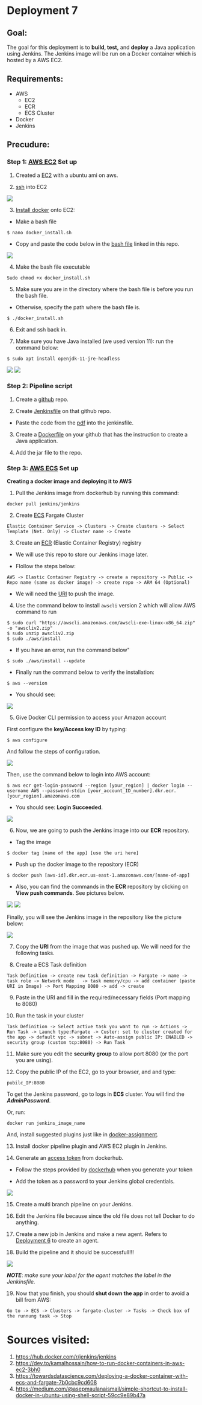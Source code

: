 # Deployment 7

## Goal:

The goal for this deployment is to **build, test,** and **deploy** a Java application using Jenkins. The Jenkins image will be run on a Docker container which is hosted by a AWS EC2.

## Requirements:

* AWS
	* EC2
	* ECR
	* ECS Cluster
* Docker
* Jenkins 

## Precudure:

### Step 1: [AWS EC2](https://aws.amazon.com/ec2/?ec2-whats-new.sort-by=item.additionalFields.postDateTime&ec2-whats-new.sort-order=desc) Set up

1. Created a [EC2](https://docs.aws.amazon.com/AWSEC2/latest/UserGuide/EC2_GetStarted.html) with a ubuntu ami on aws. 

2. [ssh](https://docs.aws.amazon.com/AWSEC2/latest/UserGuide/AccessingInstancesLinux.html) into EC2

![](images/Deploy7-1.PNG)

3. [Install docker](https://docs.aws.amazon.com/AmazonECS/latest/developerguide/docker-basics.html) onto EC2:

  * Make a bash file
 ```
 $ nano docker_install.sh 
```

  * Copy and paste the code below in the [bash file](https://github.com/ibrahima1289/deploy7/blob/main/docker_install.sh) linked in this repo.
  
  ![](images/Deploy7-2.PNG)

4. Make the bash file executable
  ```
  Sudo chmod +x docker_install.sh
  ```
5. Make sure you are in the directory where the bash file is before you run the bash file.
  
  * Otherwise, specify the path where the bash file is.
  
  ```
  $ ./docker_install.sh
  ```

6. Exit and ssh back in.

7. Make sure you have Java installed (we used version 11): run the command below:
```
$ sudo apt install openjdk-11-jre-headless
```

 ![](images/Deploy7-3.PNG)
 ![](images/Deploy7-4.PNG)
 
### Step 2: Pipeline script

1. Create a [github](https://docs.github.com/en/get-started/quickstart/create-a-repo) repo.

2. Create [Jenkinsfile](https://github.com/ibrahima1289/deploy7/blob/main/Jenkinsfile) on that github repo.

* Paste the code from the [pdf](https://github.com/ibrahima1289/DEPLOY07_ECS/blob/main/Deployment%237%20(1).pdf) into the jenkinsfile.

3. Create a [Dockerfile](https://github.com/ibrahima1289/deploy7/blob/main/Dockerfile) on your github that has the instruction to create a Java application.

4. Add the jar file to the repo.

### Step 3: [AWS ECS](https://aws.amazon.com/ecs/) Set up

**Creating a docker image and deploying it to AWS**

1. Pull the Jenkins image from dockerhub by running this command:
```
docker pull jenkins/jenkins
```

2. Create [ECS](https://docs.aws.amazon.com/AmazonECS/latest/developerguide/clusters.html) Fargate Cluster

```
Elastic Container Service -> Clusters -> Create clusters -> Select Template (Net. Only) -> Cluster name -> Create 
```

3. Create an [ECR](https://aws.amazon.com/ecr/) (Elastic Container Registry) registry

 * We will use this repo to store our Jenkins image later.
  
 * Flollow the steps below:
  
  ```
  AWS -> Elastic Container Registry -> create a repository -> Public -> Repo name (same as docker image) -> create repo -> ARM 64 (Optional)
  ```
		
 * We will need the [URI](https://aws.amazon.com/about-aws/whats-new/2018/07/amazon-workspaces-now-supports-custom-login-workflows-with-a-uri/) to push the image.

4. Use the command below to install `awscli` version 2 which will allow AWS command to run
```
$ sudo curl "https://awscli.amazonaws.com/awscli-exe-linux-x86_64.zip" -o "awscliv2.zip"
$ sudo unzip awscliv2.zip
$ sudo ./aws/install
```

* If you have an error, run the command below"
```
$ sudo ./aws/install --update
```

* Finally run the command below to verify the installation:
```
$ aws --version
```

* You should see: 

![](images/Deploy7-9.PNG)


5. Give Docker CLI permission to access your Amazon account

First configure the **key/Access key ID** by typing:
```
$ aws configure
```

And follow the steps of configuration.

![](images/Deploy7-5.PNG)

Then, use the command below to login into AWS account:

```
$ aws ecr get-login-password --region [your_region] | docker login --username AWS --password-stdin [your_account_ID_number].dkr.ecr.[your_region].amazonaws.com
```	

* You should see: **Login Succeeded**.

![](images/Deploy7-10.PNG)

6. Now, we are going to push the Jenkins image into our **ECR** repository.

* Tag the image

```
$ docker tag [name of the app] [use the uri here]
```

* Push up the docker image to the repository (ECR)

```
$ docker push [aws-id].dkr.ecr.us-east-1.amazonaws.com/[name-of-app]
```	

* Also, you can find the commands in the **ECR** repository by clicking on **View push commands**. See pictures below.

![](images/Deploy7-7.PNG)
![](images/Deploy7-8.PNG)

Finally, you will see the Jenkins image in the repository like the picture below:

![](images/Deploy7-11.PNG)

7. Copy the **URI** from the image that was pushed up. We will need for the following tasks.

8. Create a ECS Task definition

```
Task Definition -> create new task definition -> Fargate -> name -> task role -> Network mode	-> task memory/cpu -> add container (paste URI in Image) -> Port Mapping 8080 -> add -> create
```

9. Paste in the URI and fill in the required/necessary fields (Port mapping to 8080)

10. Run the task in your cluster

```
Task Definition -> Select active task you want to run -> Actions -> Run Task -> Launch type:Fargate -> Custer: set to cluster created for the app -> default vpc -> subnet -> Auto-assign public IP: ENABLED -> security group (custom tcp:8080) -> Run Task
```

11. Make sure you edit the **security group** to allow port 8080 (or the port you are using).

12. Copy the public IP of the EC2, go to your browser, and and type:
```
pubilc_IP:8080
```

To get the Jenkins password, go to logs in **ECS** cluster. You will find the ***AdminPassword***. 

Or, run:
```
docker run jenkins_image_name
```

And, install suggested plugins just like in [docker-assignment](https://github.com/ibrahima1289/docker-assignment).

13. Install docker pipeline plugin and AWS EC2 plugin in Jenkins.

14. Generate an [access token](https://docs.docker.com/docker-hub/access-tokens/) from dockerhub.

* Follow the steps provided by [dockerhub](https://docs.docker.com/docker-hub/access-tokens/) when you generate your token

* Add the token as a password to your Jenkins global credentials.

![](images/Deploy7-13.PNG)

15. Create a multi branch pipeline on your Jenkins.

16. Edit the Jenkins file because since the old file does not tell Docker to do anything.

17. Create a new job in Jenkins and make a new agent. Refers to [Deployment 6](https://github.com/ibrahima1289/DEPLOY6_FE) to create an agent.

18. Build the pipeline and it should be successfull!!!

![](images/Deploy7-14.PNG)

***NOTE***: *make sure your label for the agent matches the label in the Jenkinsfile.*

19. Now that you finish, you should **shut down the app** in order to avoid a bill from AWS:

```
Go to -> ECS -> Clusters -> fargate-cluster -> Tasks -> Check box of the runnung task -> Stop
```




# Sources visited:

1. https://hub.docker.com/r/jenkins/jenkins<br>
2. https://dev.to/kamalhossain/how-to-run-docker-containers-in-aws-ec2-3bh0<br>
3. https://towardsdatascience.com/deploying-a-docker-container-with-ecs-and-fargate-7b0cbc9cd608<br>
4. https://medium.com/@asepmaulanaismail/simple-shortcut-to-install-docker-in-ubuntu-using-shell-script-59cc9e89b47a<br>

